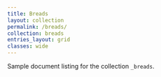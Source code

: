 ```yaml
---
title: Breads
layout: collection
permalink: /breads/
collection: breads
entries_layout: grid
classes: wide
---
```


Sample document listing for the collection `_breads`.